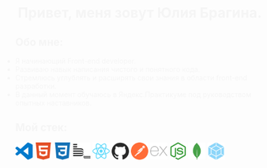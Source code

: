 <h1 align="center" style="color: #F5F5F5" >Привет, меня зовут Юлия Брагина.</h1>
<section>
  <h2 align="left" style="color: #F5F5F5">Обо мне: </h2>
  <ul align="left" style="padding: 0">
    <li style="color: #F5F5F5">Я начинающий Front-end developer.</li>
    <li style="color: #F5F5F5">Развиваю навык написания чистого и понятного кода.</li>
    <li style="color: #F5F5F5">Стремлюсь углублять и расширять свои знания в области front-end разработки.</li>
    <li style="color: #F5F5F5">В данный момент обучаюсь в Яндекс.Практикуме под руководством опытных наставников.</li>
  </ul>
</section>

<section>
  <h2 align="left" style="color: #F5F5F5">Мой стек: </h2>
  <div>
    <img src="https://github.com/JuliaBragina/JuliaBragina/blob/main/img/visualstudiocode.svg" width="35" height="35" style="max-width: 100%" alt="visualstudiocode"/>
    <img src="https://github.com/JuliaBragina/JuliaBragina/blob/main/img/html5.svg" width="35" height="35" style="max-width: 100%" alt="HTML5"/>
    <img src="https://github.com/JuliaBragina/JuliaBragina/blob/main/img/css3.svg" width="35" height="35" style="max-width: 100%" alt="CSS3"/>
    <img src="https://github.com/JuliaBragina/JuliaBragina/blob/main/img/bem.svg" width="35" height="35" style="max-width: 100%" alt="bem.js"/>
    <img src="https://github.com/JuliaBragina/JuliaBragina/blob/main/img/react.svg" width="35" height="35" style="max-width: 100%" alt="React.js"/>
    <img src="https://github.com/JuliaBragina/JuliaBragina/blob/main/img/github.svg" width="35" height="35" style="max-width: 100%" alt="github"/>
    <img src="https://github.com/JuliaBragina/JuliaBragina/blob/main/img/postman.svg" width="35" height="35" style="max-width: 100%" alt="Postman"/>
    <img src="https://github.com/JuliaBragina/JuliaBragina/blob/main/img/express.svg" width="35" height="35" style="max-width: 100%" alt="express"/>
    <img src="https://github.com/JuliaBragina/JuliaBragina/blob/main/img/nodedotjs.svg" width="35" height="35" style="max-width: 100%" alt="nodejs"/>
    <img src="https://github.com/JuliaBragina/JuliaBragina/blob/main/img/mongodb.svg" width="35" height="35" style="max-width: 100%" alt="mongodb"/>
    <img src="https://github.com/JuliaBragina/JuliaBragina/blob/main/img/webpack.svg" width="35" height="35" style="max-width: 100%" alt="webpack"/>
  </div>
</section>
